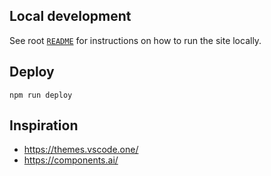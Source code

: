 ## Local development

See root [`README`](../README.md) for instructions on how to run the site locally.

## Deploy

```
npm run deploy
```

## Inspiration

- https://themes.vscode.one/
- https://components.ai/
